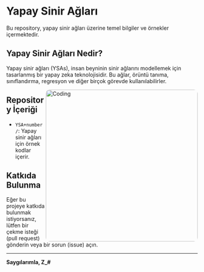 # Yapay Sinir Ağları

Bu repository, yapay sinir ağları üzerine temel bilgiler ve örnekler içermektedir.

## Yapay Sinir Ağları Nedir?

Yapay sinir ağları (YSAs), insan beyninin sinir ağlarını modellemek için tasarlanmış bir yapay zeka teknolojisidir. Bu ağlar, örüntü tanıma, sınıflandırma, regresyon ve diğer birçok görevde kullanılabilirler.

<img align="right" alt ="Coding" width="400" style="border-radius:10px;" src="https://media4.giphy.com/media/bJ4TVNYNUympPgcpem/giphy.gif?cid=ecf05e47rp0svcx5669cbr1534u86fggkk701nok3k7ghipm&ep=v1_gifs_search&rid=giphy.gif&ct=g">

## Repository İçeriği

- `YSA+number/`: Yapay sinir ağları için örnek kodlar içerir.


## Katkıda Bulunma

Eğer bu projeye katkıda bulunmak istiyorsanız, lütfen bir çekme isteği (pull request) gönderin veya bir sorun (issue) açın.

---

**Saygılarımla, Z_#**

